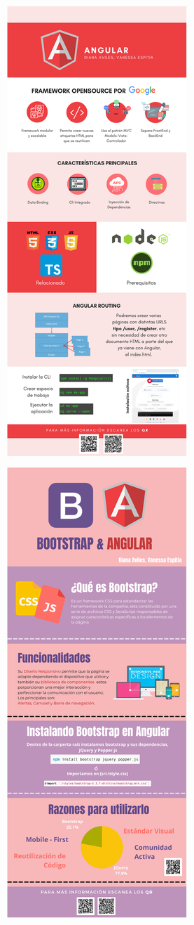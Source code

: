 ![](https://github.com/ArquiWebIberoP2021/ArquiWeb_Diana/blob/main/IMG/ANGULAR.png)

###
![](https://github.com/ArquiWebIberoP2021/ArquiWeb_Diana/blob/main/IMG/Angular%20y%20Bootstrap.png)